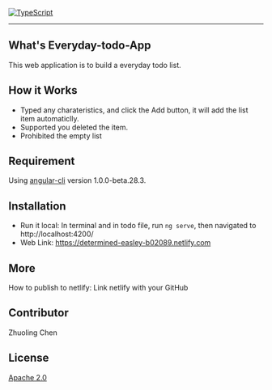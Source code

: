 
[![TypeScript](https://badges.frapsoft.com/typescript/code/typescript.svg?v=101)](https://github.com/ellerbrock/typescript-badges/)

----
What's Everyday-todo-App
---------
This web application is to build a everyday todo list.

How it Works
--------
* Typed any charateristics, and click the Add button, it will add the list item automaticlly.
* Supported you deleted the item.
* Prohibited the empty list

Requirement 
----
Using [angular-cli](https://github.com/angular/angular-cli) version 1.0.0-beta.28.3.

Installation
--------
* Run it local:
  In terminal and in todo file, run `ng serve`, then navigated to http://localhost:4200/
* Web Link:
  https://determined-easley-b02089.netlify.com

More
--------
How to publish to netlify:
  Link netlify with your GitHub 

Contributor
--------
Zhuoling Chen

License 
--------
[Apache 2.0](LICENSE) 
